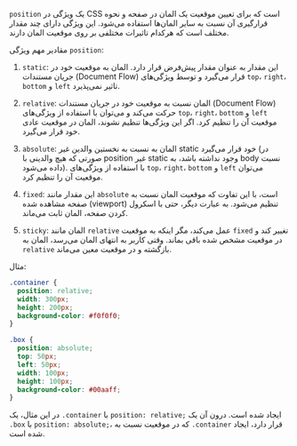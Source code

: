 `position` یک ویژگی در CSS است که برای تعیین موقعیت یک المان در صفحه و نحوه قرارگیری آن نسبت به سایر المان‌ها استفاده می‌شود. این ویژگی دارای چند مقدار مختلف است که هرکدام تاثیرات مختلفی بر روی موقعیت المان دارند.

مقادیر مهم ویژگی `position`:

1. `static`: این مقدار به عنوان مقدار پیش‌فرض قرار دارد. المان به موقعیت خود در جریان مستندات (Document Flow) قرار می‌گیرد و توسط ویژگی‌های `top`، `right`، `bottom` و `left` تاثیر نمی‌پذیرد.

2. `relative`: المان نسبت به موقعیت خود در جریان مستندات (Document Flow) حرکت می‌کند و می‌توان با استفاده از ویژگی‌های `top`، `right`، `bottom` و `left` موقعیت آن را تنظیم کرد. اگر این ویژگی‌ها تنظیم نشوند، المان در موقعیت عادی خود قرار می‌گیرد.

3. `absolute`: المان به نسبت به نخستین والدین غیر static خود قرار می‌گیرد (در صورتی که هیچ والدینی با position غیر static وجود نداشته باشد، به body نسبت داده می‌شود). با استفاده از ویژگی‌های `top`، `right`، `bottom` و `left` می‌توان موقعیت آن را تنظیم کرد.

4. `fixed`: این مقدار مانند `absolute` است، با این تفاوت که موقعیت المان نسبت به صفحه مشاهده شده (viewport) تنظیم می‌شود. به عبارت دیگر، حتی با اسکرول کردن صفحه، المان ثابت می‌ماند.

5. `sticky`: المان مانند `relative` عمل می‌کند، مگر اینکه به موقعیت `fixed` تغییر کند و در موقعیت مشخص شده باقی بماند. وقتی کاربر به انتهای المان می‌رسد، المان به `relative` بازگشته و در موقعیت معین می‌ماند.

مثال:

```css
.container {
  position: relative;
  width: 300px;
  height: 200px;
  background-color: #f0f0f0;
}

.box {
  position: absolute;
  top: 50px;
  left: 50px;
  width: 100px;
  height: 100px;
  background-color: #00aaff;
}
```

در این مثال، یک `.container` با `position: relative;` ایجاد شده است. درون آن یک `.box` با `position: absolute;`، که در موقعیت نسبت به `.container` قرار دارد، ایجاد شده است.
